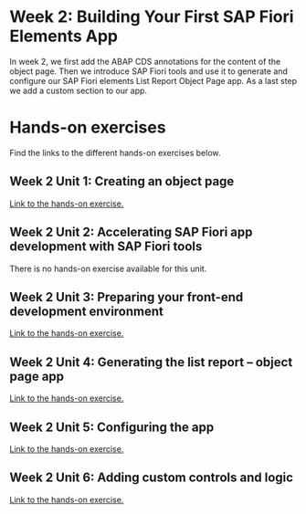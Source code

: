 # Week 2: Building Your First SAP Fiori Elements App

In week 2, we first add the ABAP CDS annotations for the content of the object page. Then we introduce SAP Fiori tools and use it to generate and configure our SAP Fiori elements List Report Object Page app. As a last step we add a custom section to our app.

# Hands-on exercises
Find the links to the different hands-on exercises below.

## Week 2 Unit 1: Creating an object page
[Link to the hands-on exercise.](unit1.md)

## Week 2 Unit 2: Accelerating SAP Fiori app development with SAP Fiori tools 
There is no hands-on exercise available for this unit.

## Week 2 Unit 3: Preparing your front-end development environment
[Link to the hands-on exercise.](unit3.md)

## Week 2 Unit 4: Generating the list report – object page app
[Link to the hands-on exercise.](unit4.md)

## Week 2 Unit 5: Configuring the app
[Link to the hands-on exercise.](unit5.md)

## Week 2 Unit 6: Adding custom controls and logic
[Link to the hands-on exercise.](unit6.md)

<!--
## Additional Reading Material
For more information, links to documentation, and more, please visit the [RAP at openSAP information page](https://community.sap.com/topics/cloud-platform-abap-environment/rap-opensap).
-->    
